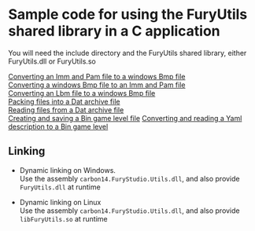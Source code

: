 # Sample code for using the FuryUtils shared library in a C application

You will need the include directory and the FuryUtils shared library,  either FuryUtils.dll or FuryUtils.so

[Converting an Imm and Pam file to a windows Bmp file](../../CS_Samples/imm2bmp.cs)  
[Converting a windows Bmp file to an Imm and Pam file](../../CS_Samples/bmp2imm.cs)  
[Converting an Lbm file to a windows Bmp file](../../CS_Samples/lbm2bmp.cs)  
[Packing files into a Dat archive file](../../CS_Samples/dat_create.cs)  
[Reading files from a Dat archive file](../../CS_Samples/dat_read.cs)  
[Creating and saving a Bin game level file](../../CS_Samples/bin_create.cs)
[Converting and reading a Yaml description to a Bin game level](../../CS_Samples/bin_convert.cs)


## Linking

- Dynamic linking on Windows.  
Use the assembly `carbon14.FuryStudio.Utils.dll`, and also provide `FuryUtils.dll` at runtime

- Dynamic linking on Linux  
Use the assembly `carbon14.FuryStudio.Utils.dll`, and also provide `libFuryUtils.so` at runtime
